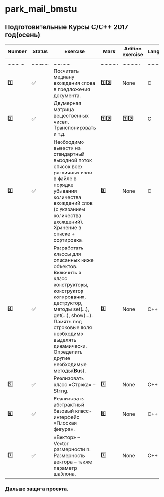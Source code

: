 # park_mail_bmstu
## Подготовительные Курсы C/C++ 2017 год(осень)
| Number | Status | Exercise | Mark | Adition exercise | Language |
|------|------|----------|------|---------|---|
| ............. | ............. | ............. | ............. |............. | .............|
| :one: | :white_check_mark: | Посчитать медиану вхождения слова в предложения документа. |  :one::zero: | None | C |
| :two: | :white_check_mark: | Двумерная матрица вещественных чисел. Транспонировать и т.д. | :one::zero: | :one::zero: | C |
| :three: | :white_check_mark: | Необходимо вывести на стандартный выходной поток список всех различных слов в файле в порядке убывания количества вхождений слов (с указанием количества вхождений). Хранение в списке + сортировка. | :eight: | None | C |
| :four: | :white_check_mark: | Разработать классы для описанных ниже объектов. Включить в класс конструкторы, конструктор копирования, деструктор, методы set(...), get(...), show(...). Память под строковые поля необходимо выделять динамически. Определить другие необходимые методы(**Bus**).| :three: | None | C++ |
| :five: | :white_check_mark: | Реализовать класс «Строка» – String. | :seven: | None | C++ |
| :six: | :white_check_mark: | Реализовать абстрактный базовый класс-интерфейс «Плоская фигура». | :nine: | None | C++ |
| :seven: | :white_check_mark: | «Вектор» – Vector размерности n. Размерность вектора – также параметр шаблона. | :seven: | None | C++ |

### Дальше защита проекта.
